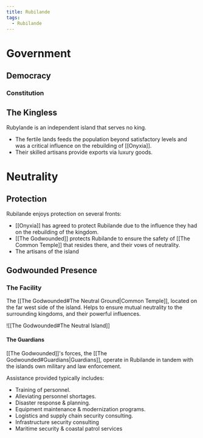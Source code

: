 ```yaml
---
title: Rubilande
tags:
  - Rubilande
---
```

# Government

## Democracy
### Constitution

## The Kingless
Rubylande is an independent island that serves no king.
- The fertile lands feeds the population beyond satisfactory levels and was a critical influence on the rebuilding of [[Onyxia]].
- Their skilled artisans provide exports via luxury goods.

# Neutrality

## Protection
Rubilande enjoys protection on several fronts:
- [[Onyxia]] has agreed to protect Rubilande due to the influence they had on the rebuilding of the kingdom.
- [[The Godwounded]] protects Rubilande to ensure the safety of [[The Common Temple]] that resides there, and their vows of neutrality.
- The artisans of the island

## Godwounded Presence

### The Facility
The [[The Godwounded#The Neutral Ground|Common Temple]], located on the far west side of the island.
Helps to ensure mutual neutrality to the surrounding kingdoms, and their powerful influences.

![[The Godwounded#The Neutral Island]]

#### The Guardians
[[The Godwounded]]'s forces, the [[The Godwounded#Guardians|Guardians]], operate in Rubilande in tandem with the islands own military and law enforcement.

Assistance provided typically includes:
- Training of personnel.
- Alleviating personnel shortages.
- Disaster response & planning.
- Equipment maintenance & modernization programs.
- Logistics and supply chain security consulting.
- Infrastructure security consulting
- Maritime security & coastal patrol services
